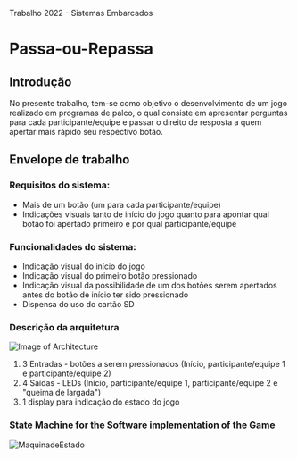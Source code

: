 Trabalho 2022 - Sistemas Embarcados
# Passa-ou-Repassa

## Introdução

No presente trabalho, tem-se como objetivo o desenvolvimento de um jogo realizado em programas de palco, o qual consiste em apresentar perguntas para cada participante/equipe e passar o direito de resposta a quem apertar mais rápido seu respectivo botão.

## Envelope de trabalho

### Requisitos do sistema:
- Mais de um botão (um para cada participante/equipe)
- Indicações visuais tanto de início do jogo quanto para apontar qual botão foi apertado primeiro e por qual participante/equipe

### Funcionalidades do sistema:
- Indicação visual do início do jogo
- Indicação visual do primeiro botão pressionado
- Indicação visual da possibilidade de um dos botões serem apertados antes do botão de início ter sido pressionado
- Dispensa do uso do cartão SD 

### Descrição da arquitetura

![Image of Architecture](https://github.com/gcaurin/EmbeddedSystems-Aeronautics/blob/2021.2/projects-descriptions/Arquitetura.jpg)
  1. 3 Entradas - botões a serem pressionados (Início, participante/equipe 1 e participante/equipe 2)
  2. 4 Saídas  - LEDs (Início, participante/equipe 1, participante/equipe 2 e "queima de largada")
  3. 1 display para indicação do estado do jogo

### State Machine for the Software implementation of the Game
![MaquinadeEstado](https://user-images.githubusercontent.com/109768690/180353805-88a5c211-582f-4140-8271-7f50b2dc80a6.png)
